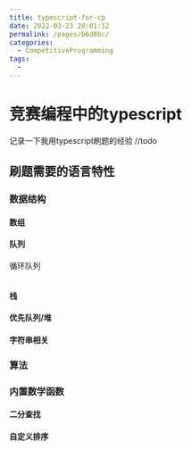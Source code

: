 ```yaml
---
title: typescript-for-cp
date: 2022-03-23 20:01:12
permalink: /pages/b6d8bc/
categories:
  - CompetitiveProgramming
tags:
  - 
---
```

# 竞赛编程中的typescript

记录一下我用typescript刷题的经验
//todo

## 刷题需要的语言特性

### 数据结构

#### 数组

#### 队列
循环队列
```ts

```
#### 栈

#### 优先队列/堆

#### 字符串相关


### 算法

### 内置数学函数


#### 二分查找


#### 自定义排序

####
